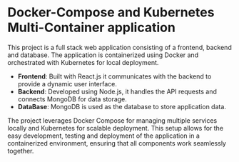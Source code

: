 # Docker-Compose and Kubernetes Multi-Container application
This project is a full stack web application consisting of a frontend, backend and database. The application is containerized using Docker and orchestrated with Kubernetes for local deployment. 

- **Frontend**: Built with React.js it communicates with the backend to provide a dynamic user interface. 
- **Backend**: Developed using Node.js, it handles the API requests and connects MongoDB for data storage.
- **DataBase**: MongoDB is used as the database to store application data. 

The project leverages Docker Compose for managing multiple services locally and Kubernetes for scalable deployment. This setup allows for the easy development, testing and deployment of the application in a containerized environment, ensuring that all components work seamlessly together. 